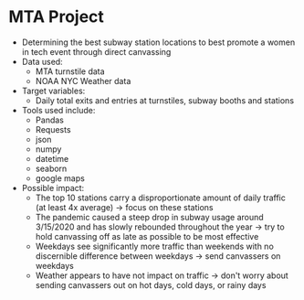 # MTA Project

* Determining the best subway station locations to best promote a women in tech event through direct canvassing
* Data used:
  * MTA turnstile data
  * NOAA NYC Weather data
* Target variables:
  * Daily total exits and entries at turnstiles, subway booths and stations
* Tools used include:
  * Pandas
  * Requests
  * json
  * numpy 
  * datetime
  * seaborn
  * google maps
* Possible impact:
  * The top 10 stations carry a disproportionate amount of daily traffic (at least 4x average) -> focus on these stations
  * The pandemic caused a steep drop in subway usage around 3/15/2020 and has slowly rebounded throughout the year -> try to hold canvassing off as late as possible to be most effective
  * Weekdays see significantly more traffic than weekends with no discernible difference between weekdays -> send canvassers on weekdays
  * Weather appears to have not impact on traffic -> don't worry about sending canvassers out on hot days, cold days, or rainy days

